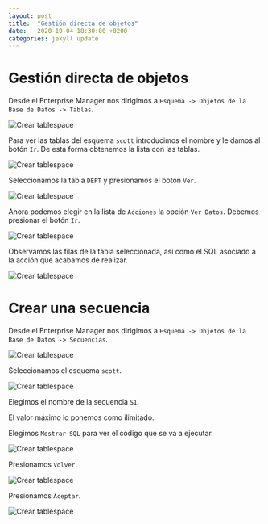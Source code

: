 ```yaml
---
layout: post
title:  "Gestión directa de objetos"
date:   2020-10-04 18:30:00 +0200
categories: jekyll update
---
```

# Gestión directa de objetos 

Desde el Enterprise Manager nos dirigimos a `Esquema -> Objetos de la Base de Datos -> Tablas`.

![Crear tablespace](/assets/gestion_directa/1.png)

Para ver las tablas del esquema `scott` introducimos el nombre y le damos al botón `Ir`. De esta forma obtenemos la lista con las tablas.

![Crear tablespace](/assets/gestion_directa/2.png)

Seleccionamos la tabla `DEPT` y presionamos el botón `Ver`.

![Crear tablespace](/assets/gestion_directa/3.png)

Ahora podemos elegir en la lista de `Acciones` la opción `Ver Datos`. Debemos presionar el botón `Ir`.

![Crear tablespace](/assets/gestion_directa/4.png)

Observamos las filas de la tabla seleccionada, así como el SQL asociado a la acción que acabamos de realizar.

![Crear tablespace](/assets/gestion_directa/5.png)

# Crear una secuencia

Desde el Enterprise Manager nos dirigimos a `Esquema -> Objetos de la Base de Datos -> Secuencias`.

![Crear tablespace](/assets/gestion_directa/6.png)

Seleccionamos el esquema `scott`.

![Crear tablespace](/assets/gestion_directa/7.png)

Elegimos el nombre de la secuencia `S1`.

El valor máximo lo ponemos como ilimitado.

Elegimos `Mostrar SQL` para ver el código que se va a ejecutar.

![Crear tablespace](/assets/gestion_directa/8.png)

Presionamos `Volver`.

![Crear tablespace](/assets/gestion_directa/9.png)

Presionamos `Aceptar`.

![Crear tablespace](/assets/gestion_directa/10.png)
